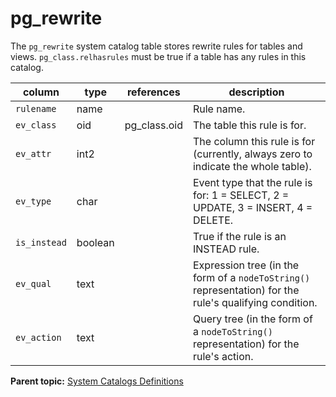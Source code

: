 # pg\_rewrite 

The `pg_rewrite` system catalog table stores rewrite rules for tables and views. `pg_class.relhasrules` must be true if a table has any rules in this catalog.

|column|type|references|description|
|------|----|----------|-----------|
|`rulename`|name| |Rule name.|
|`ev_class`|oid|pg\_class.oid|The table this rule is for.|
|`ev_attr`|int2| |The column this rule is for \(currently, always zero to indicate the whole table\).|
|`ev_type`|char| |Event type that the rule is for: 1 = SELECT, 2 = UPDATE, 3 = INSERT, 4 = DELETE.|
|`is_instead`|boolean| |True if the rule is an INSTEAD rule.|
|`ev_qual`|text| |Expression tree \(in the form of a `nodeToString()` representation\) for the rule's qualifying condition.|
|`ev_action`|text| |Query tree \(in the form of a `nodeToString()` representation\) for the rule's action.|

**Parent topic:** [System Catalogs Definitions](../system_catalogs/catalog_ref-html.html)

